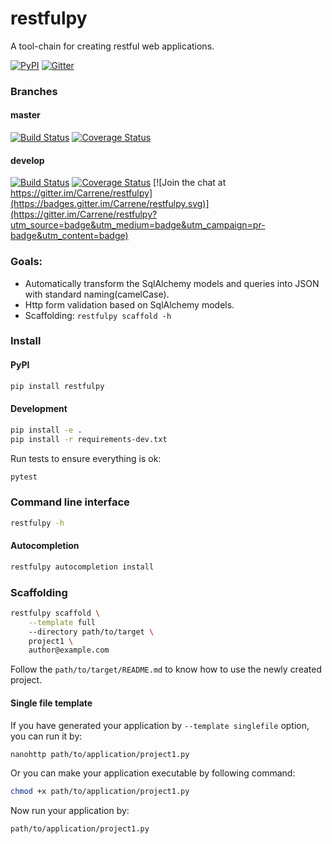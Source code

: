 # restfulpy

A tool-chain for creating restful web applications.

[![PyPI](http://img.shields.io/pypi/v/restfulpy.svg)](https://pypi.python.org/pypi/restfulpy)
[![Gitter](https://img.shields.io/gitter/room/Carrene/restfulpy.svg)](https://gitter.im/Carrene/restfulpy)
     
### Branches

#### master

[![Build Status](https://travis-ci.org/Carrene/restfulpy.svg?branch=master)](https://travis-ci.org/Carrene/restfulpy)
[![Coverage Status](https://coveralls.io/repos/github/Carrene/restfulpy/badge.svg?branch=master)](https://coveralls.io/github/Carrene/restfulpy?branch=master)

#### develop

[![Build Status](https://travis-ci.org/Carrene/restfulpy.svg?branch=develop)](https://travis-ci.org/Carrene/restfulpy)
[![Coverage Status](https://coveralls.io/repos/github/Carrene/restfulpy/badge.svg?branch=develop)](https://coveralls.io/github/Carrene/restfulpy?branch=develop) [![Join the chat at https://gitter.im/Carrene/restfulpy](https://badges.gitter.im/Carrene/restfulpy.svg)](https://gitter.im/Carrene/restfulpy?utm_source=badge&utm_medium=badge&utm_campaign=pr-badge&utm_content=badge)



### Goals:
 
- Automatically transform the SqlAlchemy models and queries into JSON with 
standard naming(camelCase).
- Http form validation based on SqlAlchemy models.
- Scaffolding: `restfulpy scaffold -h`


### Install

#### PyPI

```bash
pip install restfulpy
```

#### Development

```bash
pip install -e .
pip install -r requirements-dev.txt
```

Run tests to ensure everything is ok:

```bash
pytest
```

### Command line interface

```bash
restfulpy -h
```

#### Autocompletion

```bash
restfulpy autocompletion install
```

### Scaffolding

```bash
restfulpy scaffold \
    --template full 
    --directory path/to/target \
    project1 \
    author@example.com
```

Follow the `path/to/target/README.md` to know how to use the newly created 
project.

#### Single file template

If you have generated your application by `--template singlefile` option, you can run it by:

```bash
nanohttp path/to/application/project1.py
```

Or you can make your application executable by following command:

```bash
chmod +x path/to/application/project1.py
```

Now run your application by:

```bash
path/to/application/project1.py
```

